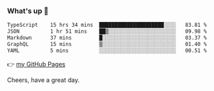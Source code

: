 ### What's up 👋

<!--START_SECTION:waka-->

```txt
TypeScript    15 hrs 34 mins  █████████████████████░░░░   83.81 %
JSON          1 hr 51 mins    ██▒░░░░░░░░░░░░░░░░░░░░░░   09.98 %
Markdown      37 mins         █░░░░░░░░░░░░░░░░░░░░░░░░   03.37 %
GraphQL       15 mins         ▒░░░░░░░░░░░░░░░░░░░░░░░░   01.40 %
YAML          5 mins          ░░░░░░░░░░░░░░░░░░░░░░░░░   00.51 %
```

<!--END_SECTION:waka-->

👉 [my GitHub Pages](https://ykzhukian.github.io)

Cheers, have a great day.

